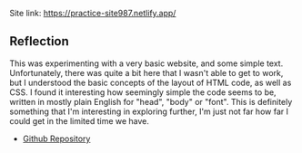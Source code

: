 Site link: https://practice-site987.netlify.app/

## Reflection
This was experimenting with a very basic website, and some simple text. Unfortunately, there was quite a bit here that I wasn't able to get to work, but I understood the basic concepts of the layout of HTML code, as well as CSS. I found it interesting how seemingly simple the code seems to be, written in mostly plain English for "head", "body" or "font". This is definitely something that I'm interesting in exploring further, I'm just not far how far I could get in the limited time we have. 

- [Github Repository](<https://github.com/christiendariol/christiendariol.github.io>)
